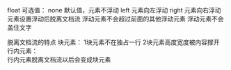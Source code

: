 float
可选值：
	none 默认值，元素不浮动
	left 元素向左浮动
	right 元素向右浮动
	元素设置浮动后脱离文档流
	浮动元素不会超过前面的其他浮动元素
	浮动元素不会盖住文字
	
脱离文档流的特点
块元素：
	1块元素不在独占一行
	2块元素高度宽度被内容撑开
行内元素：	
  行内元素脱离文档流以后会变成块元素